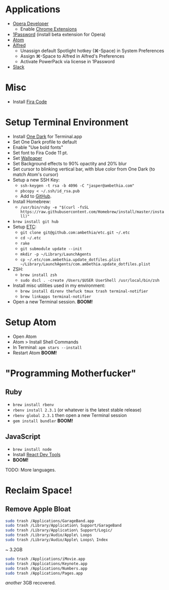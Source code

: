 # Applications

- [Opera Developer](http://www.opera.com/computer/beta)
  - Enable [Chrome Extensions](https://addons.opera.com/en/extensions/details/download-chrome-extension-9)
- [1Password](https://my.1password.com) (install beta extension for Opera)
- [Atom](https://atom.io)
- [Alfred](https://www.alfredapp.com)
  - Unassign default Spotlight hotkey (⌘-Space) in System Preferences
  - Assign ⌘-Space to Alfred in Alfred's Preferences
  - Activate PowerPack via license in 1Password
- [Slack](https://slack.com/downloads)

# Misc

- Install [Fira Code](https://github.com/tonsky/FiraCode)

# Setup Terminal Environment

- Install [One Dark](https://github.com/nathanbuchar/atom-one-dark-terminal) for Terminal.app
- Set One Dark profile to default
- Enable "Use bold fonts"
- Set font to Fira Code 11 pt.
- Set [Wallpaper](http://imgur.com/QSAkcly)
- Set Background effects to 90% opactity and 20% blur
- Set cursor to blinking vertical bar, with blue color from One Dark (to match Atom's cursor)
- Setup a new SSH Key:
  - `ssh-keygen -t rsa -b 4096 -C "jasper@ambethia.com"`
  - `pbcopy < ~/.ssh/id_rsa.pub`
  - Add to [GitHub](https://github.com/settings/ssh).
- Install Homebrew:
  - `/usr/bin/ruby -e "$(curl -fsSL https://raw.githubusercontent.com/Homebrew/install/master/install)"`
- `brew install git hub`
- Setup [ETC](https://github.com/ambethia/etc):
  - `git clone git@github.com:ambethia/etc.git ~/.etc`
  - `cd ~/.etc`
  - `rake`
  - `git submodule update --init`
  - `mkdir -p ~/Library/LaunchAgents`
  - `cp ~/.etc/com.ambethia.update_dotfiles.plist ~/Library/LaunchAgents/com.ambethia.update_dotfiles.plist`
- ZSH:
  - `brew install zsh`
  - `sudo dscl . -create /Users/$USER UserShell /usr/local/bin/zsh`
- Install misc utilities used in my environment:
  - `brew install direnv thefuck tmux trash terminal-notifier`
  - `brew linkapps terminal-notifier`
- Open a new Terminal session. **BOOM!**

# Setup Atom

- Open Atom
- Atom > Install Shell Commands
- In Terminal: `apm stars --install`
- Restart Atom **BOOM!**

# "Programming Motherfucker"

## Ruby

- `brew install rbenv`
- `rbenv install 2.3.1` (or whatever is the latest stable release)
- `rbenv global 2.3.1` then open a new Terminal session
- `gem install bundler` **BOOM!**

## JavaScript

- `brew install node`
- Install [React Dev Tools](https://chrome.google.com/webstore/detail/react-developer-tools/fmkadmapgofadopljbjfkapdkoienihi)
- **BOOM!**

TODO: More languages.

# Reclaim Space!

## Remove Apple Bloat

```sh
sudo trash /Applications/GarageBand.app
sudo trash /Library/Application\ Support/GarageBand
sudo trash /Library/Application\ Support/Logic/
sudo trash /Library/Audio/Apple\ Loops
sudo trash /Library/Audio/Apple\ Loops\ Index
```
~ 3.2GB

```sh
sudo trash /Applications/iMovie.app
sudo trash /Applications/Keynote.app
sudo trash /Applications/Numbers.app
sudo trash /Applications/Pages.app
```

_another_ 3GB recovered.
